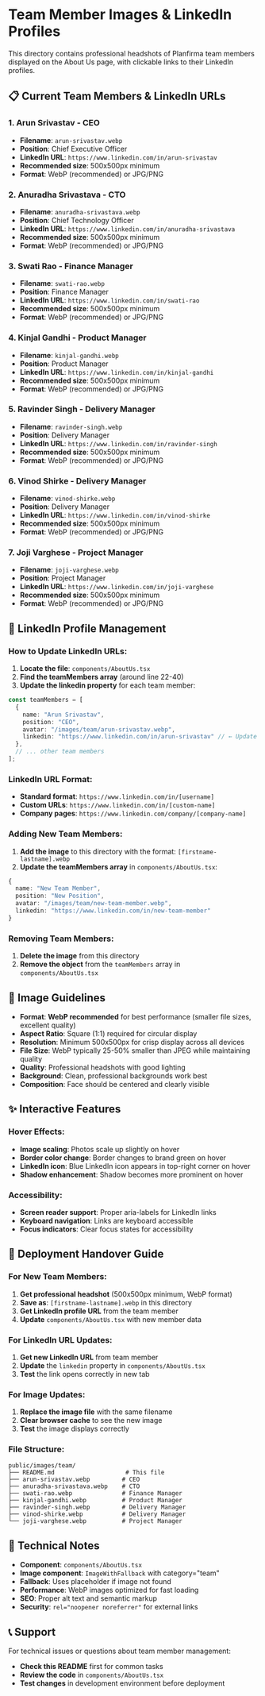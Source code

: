 # Team Member Images & LinkedIn Profiles

This directory contains professional headshots of Planfirma team members displayed on the About Us page, with clickable links to their LinkedIn profiles.

## 📋 **Current Team Members & LinkedIn URLs**

### 1. Arun Srivastav - CEO
- **Filename**: `arun-srivastav.webp`
- **Position**: Chief Executive Officer
- **LinkedIn URL**: `https://www.linkedin.com/in/arun-srivastav`
- **Recommended size**: 500x500px minimum
- **Format**: WebP (recommended) or JPG/PNG

### 2. Anuradha Srivastava - CTO  
- **Filename**: `anuradha-srivastava.webp`
- **Position**: Chief Technology Officer
- **LinkedIn URL**: `https://www.linkedin.com/in/anuradha-srivastava`
- **Recommended size**: 500x500px minimum
- **Format**: WebP (recommended) or JPG/PNG

### 3. Swati Rao - Finance Manager
- **Filename**: `swati-rao.webp`
- **Position**: Finance Manager
- **LinkedIn URL**: `https://www.linkedin.com/in/swati-rao`
- **Recommended size**: 500x500px minimum
- **Format**: WebP (recommended) or JPG/PNG

### 4. Kinjal Gandhi - Product Manager
- **Filename**: `kinjal-gandhi.webp`
- **Position**: Product Manager
- **LinkedIn URL**: `https://www.linkedin.com/in/kinjal-gandhi`
- **Recommended size**: 500x500px minimum
- **Format**: WebP (recommended) or JPG/PNG

### 5. Ravinder Singh - Delivery Manager
- **Filename**: `ravinder-singh.webp`
- **Position**: Delivery Manager
- **LinkedIn URL**: `https://www.linkedin.com/in/ravinder-singh`
- **Recommended size**: 500x500px minimum
- **Format**: WebP (recommended) or JPG/PNG

### 6. Vinod Shirke - Delivery Manager
- **Filename**: `vinod-shirke.webp`
- **Position**: Delivery Manager
- **LinkedIn URL**: `https://www.linkedin.com/in/vinod-shirke`
- **Recommended size**: 500x500px minimum
- **Format**: WebP (recommended) or JPG/PNG

### 7. Joji Varghese - Project Manager
- **Filename**: `joji-varghese.webp`
- **Position**: Project Manager
- **LinkedIn URL**: `https://www.linkedin.com/in/joji-varghese`
- **Recommended size**: 500x500px minimum
- **Format**: WebP (recommended) or JPG/PNG

## 🔗 **LinkedIn Profile Management**

### **How to Update LinkedIn URLs:**

1. **Locate the file**: `components/AboutUs.tsx`
2. **Find the teamMembers array** (around line 22-40)
3. **Update the linkedin property** for each team member:

```typescript
const teamMembers = [
  { 
    name: "Arun Srivastav", 
    position: "CEO", 
    avatar: "/images/team/arun-srivastav.webp",
    linkedin: "https://www.linkedin.com/in/arun-srivastav" // ← Update this URL
  },
  // ... other team members
];
```

### **LinkedIn URL Format:**
- **Standard format**: `https://www.linkedin.com/in/[username]`
- **Custom URLs**: `https://www.linkedin.com/in/[custom-name]`
- **Company pages**: `https://www.linkedin.com/company/[company-name]`

### **Adding New Team Members:**

1. **Add the image** to this directory with the format: `[firstname-lastname].webp`
2. **Update the teamMembers array** in `components/AboutUs.tsx`:

```typescript
{ 
  name: "New Team Member", 
  position: "New Position", 
  avatar: "/images/team/new-team-member.webp",
  linkedin: "https://www.linkedin.com/in/new-team-member"
}
```

### **Removing Team Members:**

1. **Delete the image** from this directory
2. **Remove the object** from the `teamMembers` array in `components/AboutUs.tsx`

## 🎨 **Image Guidelines**

- **Format**: **WebP recommended** for best performance (smaller file sizes, excellent quality)
- **Aspect Ratio**: Square (1:1) required for circular display
- **Resolution**: Minimum 500x500px for crisp display across all devices
- **File Size**: WebP typically 25-50% smaller than JPEG while maintaining quality
- **Quality**: Professional headshots with good lighting
- **Background**: Clean, professional backgrounds work best
- **Composition**: Face should be centered and clearly visible

## ✨ **Interactive Features**

### **Hover Effects:**
- **Image scaling**: Photos scale up slightly on hover
- **Border color change**: Border changes to brand green on hover
- **LinkedIn icon**: Blue LinkedIn icon appears in top-right corner on hover
- **Shadow enhancement**: Shadow becomes more prominent on hover

### **Accessibility:**
- **Screen reader support**: Proper aria-labels for LinkedIn links
- **Keyboard navigation**: Links are keyboard accessible
- **Focus indicators**: Clear focus states for accessibility

## 🚀 **Deployment Handover Guide**

### **For New Team Members:**
1. **Get professional headshot** (500x500px minimum, WebP format)
2. **Save as**: `[firstname-lastname].webp` in this directory
3. **Get LinkedIn profile URL** from the team member
4. **Update** `components/AboutUs.tsx` with new member data

### **For LinkedIn URL Updates:**
1. **Get new LinkedIn URL** from team member
2. **Update** the `linkedin` property in `components/AboutUs.tsx`
3. **Test** the link opens correctly in new tab

### **For Image Updates:**
1. **Replace the image file** with the same filename
2. **Clear browser cache** to see the new image
3. **Test** the image displays correctly

### **File Structure:**
```
public/images/team/
├── README.md                    # This file
├── arun-srivastav.webp         # CEO
├── anuradha-srivastava.webp    # CTO
├── swati-rao.webp              # Finance Manager
├── kinjal-gandhi.webp          # Product Manager
├── ravinder-singh.webp         # Delivery Manager
├── vinod-shirke.webp           # Delivery Manager
└── joji-varghese.webp          # Project Manager
```

## 🔧 **Technical Notes**

- **Component**: `components/AboutUs.tsx`
- **Image component**: `ImageWithFallback` with category="team"
- **Fallback**: Uses placeholder if image not found
- **Performance**: WebP images optimized for fast loading
- **SEO**: Proper alt text and semantic markup
- **Security**: `rel="noopener noreferrer"` for external links

## 📞 **Support**

For technical issues or questions about team member management:
- **Check this README** first for common tasks
- **Review the code** in `components/AboutUs.tsx`
- **Test changes** in development environment before deployment 